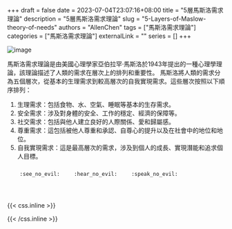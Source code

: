 +++ 
draft = false
date = 2023-07-04T23:07:16+08:00
title = "5層馬斯洛需求理論"
description = "5層馬斯洛需求理論"
slug = "5-Layers-of-Maslow-theory-of-needs"
authors = "AllenChen"
tags = ["馬斯洛需求理論"]
categories = ["馬斯洛需求理論"]
externalLink = ""
series = []
+++

![image](/images/post/A-rabbit-with-big-blue-eyes-with-confidence-expressing-needs-with-Van-Gogh-style.jpeg)

馬斯洛需求理論是由美國心理學家亞伯拉罕·馬斯洛於1943年提出的一種心理學理論，該理論描述了人類的需求在層次上的排列和重要性。
馬斯洛將人類的需求分為五個層次，從基本的生理需求到較高層次的自我實現需求。這些層次按照以下順序排列：
1. 生理需求：包括食物、水、空氣、睡眠等基本的生存需求。
2. 安全需求：涉及對身體的安全、工作的穩定、經濟的保障等。
3. 社交需求：包括與他人建立良好的人際關係、愛和歸屬感。
4. 尊重需求：這包括被他人尊重和承認、自尊心的提升以及在社會中的地位和地位。
5. 自我實現需求：這是最高層次的需求，涉及到個人的成長、實現潛能和追求個人目標。


<p><span class="nowrap"><span class="emojify">🙈</span> <code>:see_no_evil:</code></span>  <span class="nowrap"><span class="emojify">🙉</span> <code>:hear_no_evil:</code></span>  <span class="nowrap"><span class="emojify">🙊</span> <code>:speak_no_evil:</code></span></p>
<br>
    

{{< css.inline >}}
<style>
.emojify {
	font-family: Apple Color Emoji, Segoe UI Emoji, NotoColorEmoji, Segoe UI Symbol, Android Emoji, EmojiSymbols;
	font-size: 2rem;
	vertical-align: middle;
}
@media screen and (max-width:650px) {
  .nowrap {
    display: block;
    margin: 25px 0;
  }
}
</style>
{{< /css.inline >}}
